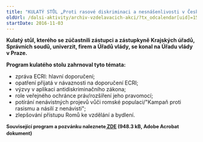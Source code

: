 ```yaml
---
title: "KULATÝ STŮL „Proti rasové diskriminaci a nesnášenlivosti v České republice“"
oldUrl: /dalsi-aktivity/archiv-vzdelavacich-akci/?tx_odcalendar[uid]=159&cHash=0a2914f7fb54c16c9edb13ff5371be2d
startDate: 2016-11-03
---
```


<p><b>Kulatý stůl, kterého se zúčastnili zástupci a zástupkyně Krajských úřadů, Správních soudů, univerzit, firem a Úřadů vlády, se konal na Úřadu vlády v Praze.</b></p>
<p><b>Program kulatého stolu zahrnoval tyto témata:</b></p>
<p></p><ul><li>zpráva ECRI: hlavní doporučení;</li><li>opatření přijatá v návaznosti na doporučení ECRI;</li><li>výzvy v aplikaci antidiskriminačního zákona;</li><li>role veřejného ochránce práv/rozšíření jeho pravomocí;</li><li>potírání nenávistných projevů vůči romské populaci/&quot;Kampaň proti rasismu a násilí z nenávisti&quot;;</li><li>zlepšování přístupu Romů ke vzdělání a bydlení.</li></ul>
<p style="line-height: 17.92px; font-size: 12.8px;"><span style="font-size: 12.8px;"><b>Související program a pozvánku naleznete<a href="/uploads-import/projekt_ESF/ARCHIV_2016/SEMINARE_ARCHIV/ECRI_pozvanka_CJ.pdf" target="_blank"> ZDE</a> (948.3 kB, Adobe Acrobat dokument)</b></span></p>
<p style="line-height: 17.92px; font-size: 12.8px;"><span style="font-size: 12.8px;"><br /></span></p>
